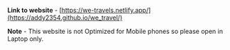 **Link to website** - [https://we-travels.netlify.app/](https://addy2354.github.io/we_travel/)

**Note** -  This website is not Optimized for Mobile phones so please open in Laptop only.
